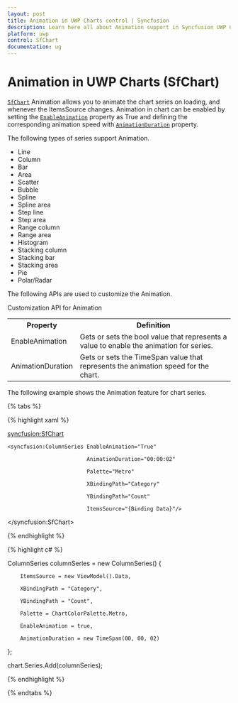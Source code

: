 ```yaml
---
layout: post
title: Animation in UWP Charts control | Syncfusion
description: Learn here all about Animation support in Syncfusion UWP Charts (SfChart) control and more.
platform: uwp
control: SfChart
documentation: ug
---
```


# Animation in UWP Charts (SfChart)

[`SfChart`](https://help.syncfusion.com/cr/uwp/Syncfusion.UI.Xaml.Charts.SfChart.html) Animation allows you to animate the chart series on loading, and whenever the ItemsSource changes. Animation in chart can be enabled by setting the [`EnableAnimation`](https://help.syncfusion.com/cr/uwp/Syncfusion.UI.Xaml.Charts.ChartSeriesBase.html#Syncfusion_UI_Xaml_Charts_ChartSeriesBase_EnableAnimation) property as True and defining the corresponding animation speed with [`AnimationDuration`](https://help.syncfusion.com/cr/uwp/Syncfusion.UI.Xaml.Charts.ChartSeriesBase.html#Syncfusion_UI_Xaml_Charts_ChartSeriesBase_AnimationDuration) property.

The following types of series support Animation.

* Line
* Column
* Bar
* Area
* Scatter
* Bubble
* Spline
* Spline area
* Step line
* Step area
* Range column
* Range area
* Histogram
* Stacking column
* Stacking bar
* Stacking area
* Pie
* Polar/Radar

The following APIs are used to customize the Animation.

Customization API for Animation

<table>
<tr>
<th>
Property</th><th>
Definition</th>
</tr>
<tr>
<td>
EnableAnimation</td><td>
Gets or sets the bool value that represents a value to enable the animation for series.</td> </tr>
<tr>
<td>
AnimationDuration</td><td>
Gets or sets the TimeSpan value that represents the animation speed for the chart.
</td>
</tr>
</table>


The following example shows the Animation feature for chart series.

{% tabs %}

{% highlight xaml %}


<syncfusion:SfChart>

    <syncfusion:ColumnSeries EnableAnimation="True" 

                             AnimationDuration="00:00:02" 

                             Palette="Metro" 

                             XBindingPath="Category" 

                             YBindingPath="Count"

                             ItemsSource="{Binding Data}"/>

 </syncfusion:SfChart>


{% endhighlight %}

{% highlight c# %}

ColumnSeries columnSeries = new ColumnSeries()
{

        ItemsSource = new ViewModel().Data,

        XBindingPath = "Category",

        YBindingPath = "Count",

        Palette = ChartColorPalette.Metro,

        EnableAnimation = true,

        AnimationDuration = new TimeSpan(00, 00, 02)

};

chart.Series.Add(columnSeries);

{% endhighlight %}

{% endtabs %}

